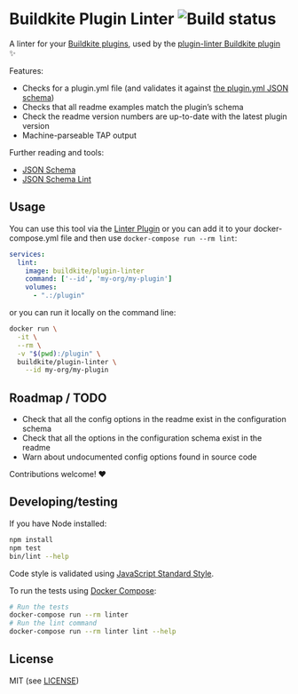 # Buildkite Plugin Linter ![Build status](https://badge.buildkite.com/059f4510165dc84f2a2036a70136401d4b027828ba112a7944.svg?branch=master)

A linter for your [Buildkite plugins](https://buildkite.com/docs/agent/v3/plugins), used by the [plugin-linter Buildkite plugin](https://github.com/buildkite-plugins/plugin-linter-buildkite-plugin) ✨

Features:

* Checks for a plugin.yml file (and validates it against [the plugin.yml JSON schema](lib/plugin-yaml-schema.yml))
* Checks that all readme examples match the plugin’s schema
* Check the readme version numbers are up-to-date with the latest plugin version
* Machine-parseable TAP output

Further reading and tools:

* [JSON Schema](http://json-schema.org)
* [JSON Schema Lint](https://jsonschemalint.com/)

## Usage

You can use this tool via the [Linter Plugin](https://github.com/buildkite-plugins/plugin-linter-buildkite-plugin) or you can add it to your docker-compose.yml file and then use `docker-compose run --rm lint`:

```yml
services:
  lint:
    image: buildkite/plugin-linter
    command: ['--id', 'my-org/my-plugin']
    volumes:
      - ".:/plugin"
 ```

or you can run it locally on the command line:

```bash
docker run \
  -it \
  --rm \
  -v "$(pwd):/plugin" \
  buildkite/plugin-linter \
    --id my-org/my-plugin
```

## Roadmap / TODO

* Check that all the config options in the readme exist in the configuration schema
* Check that all the options in the configuration schema exist in the readme
* Warn about undocumented config options found in source code

Contributions welcome! ❤️

## Developing/testing

If you have Node installed:

```bash
npm install
npm test
bin/lint --help
```

Code style is validated using [JavaScript Standard Style](https://standardjs.com).

To run the tests using [Docker Compose](https://docs.docker.com/compose/):

```bash
# Run the tests
docker-compose run --rm linter
# Run the lint command
docker-compose run --rm linter lint --help
```

## License

MIT (see [LICENSE](LICENSE))